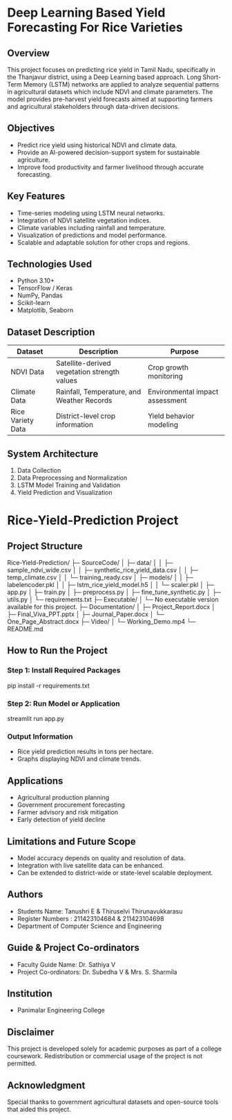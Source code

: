 # Deep Learning Based Yield Forecasting For Rice Varieties

## Overview
This project focuses on predicting rice yield in Tamil Nadu, specifically in the Thanjavur district, using a Deep Learning based approach. Long Short-Term Memory (LSTM) networks are applied to analyze sequential patterns in agricultural datasets which include NDVI and climate parameters. The model provides pre-harvest yield forecasts aimed at supporting farmers and agricultural stakeholders through data-driven decisions.

## Objectives
- Predict rice yield using historical NDVI and climate data.
- Provide an AI-powered decision-support system for sustainable agriculture.
- Improve food productivity and farmer livelihood through accurate forecasting.

## Key Features
- Time-series modeling using LSTM neural networks.
- Integration of NDVI satellite vegetation indices.
- Climate variables including rainfall and temperature.
- Visualization of predictions and model performance.
- Scalable and adaptable solution for other crops and regions.

## Technologies Used
- Python 3.10+
- TensorFlow / Keras
- NumPy, Pandas
- Scikit-learn
- Matplotlib, Seaborn

## Dataset Description
|       Dataset     |                  Description                 |           Purpose               |
|-------------------|----------------------------------------------|---------------------------------|
| NDVI Data         | Satellite-derived vegetation strength values | Crop growth monitoring          |
| Climate Data      | Rainfall, Temperature, and Weather Records   | Environmental impact assessment |
| Rice Variety Data | District-level crop information              | Yield behavior modeling         |

## System Architecture
1. Data Collection
2. Data Preprocessing and Normalization
3. LSTM Model Training and Validation
4. Yield Prediction and Visualization

# Rice-Yield-Prediction Project

## Project Structure

Rice-Yield-Prediction/
├─ SourceCode/
│ ├─ data/
│ │ ├─ sample_ndvi_wide.csv
│ │ ├─ synthetic_rice_yield_data.csv
│ │ ├─ temp_climate.csv
│ │ └─ training_ready.csv
│ ├─ models/
│ │ ├─ labelencoder.pkl
│ │ ├─ lstm_rice_yield_model.h5
│ │ └─ scaler.pkl
│ ├─ app.py
│ ├─ train.py
│ ├─ preprocess.py
│ ├─ fine_tune_synthetic.py
│ ├─ utils.py
│ └─ requirements.txt
├─ Executable/
│ └─ No executable version available for this project.
├─ Documentation/
│ ├─ Project_Report.docx
│ ├─ Final_Viva_PPT.pptx
│ ├─ Journal_Paper.docx
│ └─ One_Page_Abstract.docx
├─ Video/
│ └─ Working_Demo.mp4
└─ README.md



## How to Run the Project

### Step 1: Install Required Packages

pip install -r requirements.txt


### Step 2: Run Model or Application

streamlit run app.py


### Output Information

* Rice yield prediction results in tons per hectare.
* Graphs displaying NDVI and climate trends.

## Applications

* Agricultural production planning
* Government procurement forecasting
* Farmer advisory and risk mitigation
* Early detection of yield decline

## Limitations and Future Scope

* Model accuracy depends on quality and resolution of data.
* Integration with live satellite data can be enhanced.
* Can be extended to district-wide or state-level scalable deployment.

## Authors

* Students Name: Tanushri E & Thiruselvi Thirunavukkarasu
* Register Numbers : 211423104684 & 211423104698
* Department of Computer Science and Engineering

## Guide & Project Co-ordinators

* Faculty Guide Name: Dr. Sathiya V  
* Project Co-ordinators: Dr. Subedha V & Mrs. S. Sharmila

## Institution

* Panimalar Engineering College

## Disclaimer
This project is developed solely for academic purposes as part of a college coursework. Redistribution or commercial usage of the project is not permitted.

## Acknowledgment

Special thanks to government agricultural datasets and open-source tools that aided this project.


